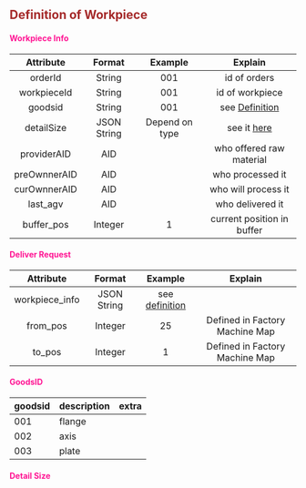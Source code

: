 ## <font color="#A52A2A">Definition of Workpiece</font>


#### <font color="#FF1493">Workpiece Info</font>

|   Attribute   |   Format    |    Example     |          Explain           |
| :-----------: | :---------: | :------------: | :------------------------: |
| orderId       |   String    |      001       |      id of orders          |
| workpieceId   |   String    |      001       |      id of workpiece       |
|   goodsid     |   String    |      001       |  see [Definition](#goodsid)|
|  detailSize  | JSON String | Depend on type |        see it [here]()     |
| providerAID |   AID    |            |      who offered raw material      |
| preOwnnerAID |   AID    |            |      who processed it      |
| curOwnnerAID |   AID    |             |    who will process  it    |
|   last_agv    |   AID    |            |      who delivered it      |
|  buffer_pos   |   Integer   |       1        | current position in buffer |


#### <font color="#FF1493">Deliver Request</font>
|   Attribute    |   Format    |              Example              |            Explain             |
| :------------: | :---------: | :-------------------------------: | :----------------------------: |
| workpiece_info | JSON String | see [definition](#workpiece-info) |                                |
|    from_pos    |   Integer   |                25                 | Defined in Factory Machine Map |
|     to_pos     |   Integer   |                 1                 | Defined in Factory Machine Map |

#### <font color="#FF1493">GoodsID</font>
| goodsid | description | extra |
|:--------|:------------|:------|
| 001     | flange      |       |
| 002     | axis        |       |
| 003     | plate       |       |

#### <font color="#FF1493">Detail Size</font>
